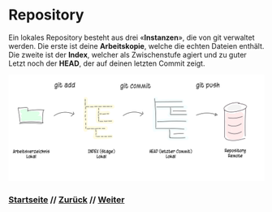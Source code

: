 # Repository

Ein lokales Repository besteht aus drei &laquo;**Instanzen**&raquo;, die von git verwaltet werden. Die erste ist deine **Arbeitskopie**, welche die echten Dateien enthält. Die zweite ist der **Index**, welcher als Zwischenstufe agiert und zu guter Letzt noch der **HEAD**, der auf deinen letzten Commit zeigt.

![Git-Workflow simplified](./assets/images/git_workflow_simple_remote.png)


### [Startseite](index.md) // [Zurück](dvcs.md) // [Weiter](installation.md)
